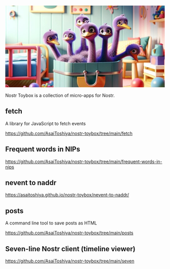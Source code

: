 ![](featured.jpg)

Nostr Toybox is a collection of micro-apps for Nostr.

## fetch

A library for JavaScript to fetch events

https://github.com/AsaiToshiya/nostr-toybox/tree/main/fetch

## Frequent words in NIPs

https://github.com/AsaiToshiya/nostr-toybox/tree/main/frequent-words-in-nips

## nevent to naddr

https://asaitoshiya.github.io/nostr-toybox/nevent-to-naddr/

## posts

A command line tool to save posts as HTML

https://github.com/AsaiToshiya/nostr-toybox/tree/main/posts

## Seven-line Nostr client (timeline viewer)

https://github.com/AsaiToshiya/nostr-toybox/tree/main/seven

